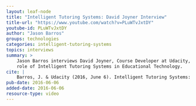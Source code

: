 ```yaml
---
layout: leaf-node
title: "Intelligent Tutoring Systems: David Joyner Interview"
title-url: "https://www.youtube.com/watch?v=PLuWTvJxtDY"
youtube-id: PLuWTvJxtDY
author: "Jason Barros"
groups: technologies
categories: intelligent-tutoring-systems
topics: interviews
summary: >
    Jason Barros interviews David Joyner, Course Developer at Udacity, about the
    role of Intelligent Tutoring Systems in Educational Technology.
cite: |
    Barros, J. & Udacity (2016, June 6). Intelligent Tutoring Systems: David Joyner Interview. Retrieved from https://www.youtube.com/watch?v=PLuWTvJxtDY
pub-date: 2016-06-06
added-date: 2016-06-06
resource-type: video
---
```


